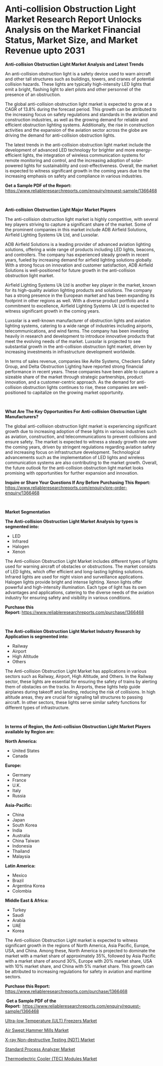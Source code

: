 <p><h1>Anti-collision Obstruction Light Market Research Report Unlocks Analysis on the Market Financial Status, Market Size, and Market Revenue upto 2031</h1></p><p><strong>Anti-collision Obstruction Light Market Analysis and Latest Trends</strong></p>
<p><p>An anti-collision obstruction light is a safety device used to warn aircraft and other tall structures such as buildings, towers, and cranes of potential collision hazards. These lights are typically high-intensity LED lights that emit a bright, flashing light to alert pilots and other personnel of the presence of an obstruction.</p><p>The global anti-collision obstruction light market is expected to grow at a CAGR of 13.8% during the forecast period. This growth can be attributed to the increasing focus on safety regulations and standards in the aviation and construction industries, as well as the growing demand for reliable and efficient obstruction lighting systems. Additionally, the rise in construction activities and the expansion of the aviation sector across the globe are driving the demand for anti-collision obstruction lights.</p><p>The latest trends in the anti-collision obstruction light market include the development of advanced LED technology for brighter and more energy-efficient lights, the integration of wireless communication systems for remote monitoring and control, and the increasing adoption of solar-powered lights for sustainability and cost-effectiveness. Overall, the market is expected to witness significant growth in the coming years due to the increasing emphasis on safety and compliance in various industries.</p></p>
<p><strong>Get a Sample PDF of the Report:&nbsp;</strong> <a href="https://www.reliableresearchreports.com/enquiry/request-sample/1366468">https://www.reliableresearchreports.com/enquiry/request-sample/1366468</a></p>
<p>&nbsp;</p>
<p><strong>Anti-collision Obstruction Light Major Market Players</strong></p>
<p><p>The anti-collision obstruction light market is highly competitive, with several key players striving to capture a significant share of the market. Some of the prominent companies in this market include ADB Airfield Solutions, Airfield Lighting Systems Uk Ltd, and Luxsolar.</p><p>ADB Airfield Solutions is a leading provider of advanced aviation lighting solutions, offering a wide range of products including LED lights, beacons, and controllers. The company has experienced steady growth in recent years, fueled by increasing demand for airfield lighting solutions globally. With a strong focus on innovation and customer satisfaction, ADB Airfield Solutions is well-positioned for future growth in the anti-collision obstruction light market.</p><p>Airfield Lighting Systems Uk Ltd is another key player in the market, known for its high-quality aviation lighting products and solutions. The company has a strong presence in the European market and has been expanding its footprint in other regions as well. With a diverse product portfolio and a commitment to excellence, Airfield Lighting Systems Uk Ltd is expected to witness significant growth in the coming years.</p><p>Luxsolar is a well-known manufacturer of obstruction lights and aviation lighting systems, catering to a wide range of industries including airports, telecommunications, and wind farms. The company has been investing heavily in research and development to introduce innovative products that meet the evolving needs of the market. Luxsolar is projected to see substantial growth in the anti-collision obstruction light market, driven by increasing investments in infrastructure development worldwide.</p><p>In terms of sales revenue, companies like Avlite Systems, Checkers Safety Group, and Delta Obstruction Lighting have reported strong financial performance in recent years. These companies have been able to capture a sizeable share of the market through strategic partnerships, product innovation, and a customer-centric approach. As the demand for anti-collision obstruction lights continues to rise, these companies are well-positioned to capitalize on the growing market opportunity.</p></p>
<p>&nbsp;</p>
<p><strong>What Are The Key Opportunities For Anti-collision Obstruction Light Manufacturers?</strong></p>
<p><p>The global anti-collision obstruction light market is experiencing significant growth due to increasing adoption of these lights in various industries such as aviation, construction, and telecommunications to prevent collisions and ensure safety. The market is expected to witness a steady growth rate over the coming years, driven by stringent regulations regarding aviation safety and increasing focus on infrastructure development. Technological advancements such as the implementation of LED lights and wireless communication systems are also contributing to the market growth. Overall, the future outlook for the anti-collision obstruction light market looks promising with opportunities for further expansion and innovation.</p></p>
<p><strong>Inquire or Share Your Questions If Any Before Purchasing This Report:</strong> <a href="https://www.reliableresearchreports.com/enquiry/pre-order-enquiry/1366468">https://www.reliableresearchreports.com/enquiry/pre-order-enquiry/1366468</a></p>
<p>&nbsp;</p>
<p><strong>Market Segmentation</strong></p>
<p><strong>The Anti-collision Obstruction Light Market Analysis by types is segmented into:</strong></p>
<p><ul><li>LED</li><li>Infrared</li><li>Halogen</li><li>Xenon</li></ul></p>
<p><p>The Anti-collision Obstruction Light Market includes different types of lights used for warning aircraft of obstacles or obstructions. The market consists of LED lights, which offer efficient and long-lasting lighting solutions. Infrared lights are used for night vision and surveillance applications. Halogen lights provide bright and intense lighting. Xenon lights offer powerful and high-intensity illumination. Each type of light has its own advantages and applications, catering to the diverse needs of the aviation industry for ensuring safety and visibility in various conditions.</p></p>
<p><strong>Purchase this Report:&nbsp;</strong><a href="https://www.reliableresearchreports.com/purchase/1366468">https://www.reliableresearchreports.com/purchase/1366468</a></p>
<p>&nbsp;</p>
<p><strong>The Anti-collision Obstruction Light Market Industry Research by Application is segmented into:</strong></p>
<p><ul><li>Railway</li><li>Airport</li><li>High Altitude</li><li>Others</li></ul></p>
<p><p>The Anti-collision Obstruction Light Market has applications in various sectors such as Railway, Airport, High Altitude, and Others. In the Railway sector, these lights are essential for ensuring the safety of trains by alerting them of obstacles on the tracks. In Airports, these lights help guide airplanes during takeoff and landing, reducing the risk of collisions. In high altitude areas, they are crucial for signaling tall structures to passing aircraft. In other sectors, these lights serve similar safety functions for different types of infrastructure.</p></p>
<p>&nbsp;</p>
<p><strong>In terms of Region, the Anti-collision Obstruction Light Market Players available by Region are:</strong></p>
<p>
    <p> <strong> North America: </strong>
        <ul>
            <li>United States</li>
            <li>Canada</li>
        </ul>
        </p> 
    <p> <strong> Europe: </strong>
        <ul>
            <li>Germany</li>
            <li>France</li>
            <li>U.K.</li>
            <li>Italy</li>
            <li>Russia</li>
        </ul>
        </p> 
    <p> <strong> Asia-Pacific: </strong>
        <ul>
            <li>China</li>
            <li>Japan</li>
            <li>South Korea</li>
            <li>India</li>
            <li>Australia</li>
            <li>China Taiwan</li>
            <li>Indonesia</li>
            <li>Thailand</li>
            <li>Malaysia</li>
        </ul>
        </p> 
    <p> <strong> Latin America: </strong>
        <ul>
            <li>Mexico</li>
            <li>Brazil</li>
            <li>Argentina Korea</li>
            <li>Colombia</li>
        </ul>
        </p> 
    <p> <strong> Middle East & Africa: </strong>
        <ul>
            <li>Turkey</li>
            <li>Saudi</li>
            <li>Arabia</li>
            <li>UAE</li>
            <li>Korea</li>
        </ul>
    </p>
    </p>
<p><p>The Anti-collision Obstruction Light market is expected to witness significant growth in the regions of North America, Asia Pacific, Europe, USA, and China. Among these, North America is projected to dominate the market with a market share of approximately 35%, followed by Asia Pacific with a market share of around 30%, Europe with 20% market share, USA with 10% market share, and China with 5% market share. This growth can be attributed to increasing regulations for safety in aviation and maritime sectors.</p></p>
<p><strong>Purchase this Report: </strong><a href="https://www.reliableresearchreports.com/purchase/1366468">https://www.reliableresearchreports.com/purchase/1366468</a></p>
<p>&nbsp;<strong>Get a Sample PDF of the Report:&nbsp;&nbsp;</strong><a href="https://www.reliableresearchreports.com/enquiry/request-sample/1366468">https://www.reliableresearchreports.com/enquiry/request-sample/1366468</a></p>
<p><strong></strong></p>
<p><p><a href="https://medium.com/@floyziemann8756/ultra-low-temperature-ult-freezers-market-insights-into-market-cagr-market-trends-and-growth-d6b6ad49f983">Ultra-low Temperature (ULT) Freezers Market</a></p><p><a href="https://issuu.com/reportprime-2/docs/air-swept-hammer-mills-market-size-2030.pptx">Air Swept Hammer Mills Market</a></p><p><a href="https://medium.com/@floyziemann8756/x-ray-non-destructive-testing-ndt-market-the-key-to-successful-business-strategy-forecast-till-81be1b195ed7">X-ray Non-destructive Testing (NDT) Market</a></p><p><a href="https://medium.com/@floyziemann8756/standard-process-analyzer-market-trends-and-market-analysis-forecasted-for-period-2024-2031-6e3ac18bc94f">Standard Process Analyzer Market</a></p><p><a href="https://medium.com/@floyziemann8756/thermoelectric-cooler-tec-modules-nbsp-market-focuses-on-market-share-size-and-projected-1d29f4465616">Thermoelectric Cooler (TEC) Modules Market</a></p></p>